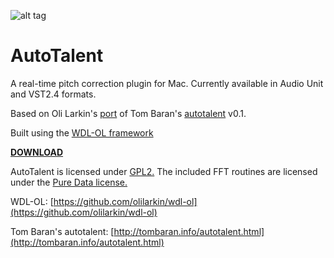 ![alt tag](https://raw.githubusercontent.com/michaeldonovan/AutoTalent/master/installer/AutoTalent.png)
# AutoTalent
A real-time pitch correction plugin for Mac. Currently available in Audio Unit and VST2.4 formats.

Based on Oli Larkin's [port](https://github.com/olilarkin/autotalent) of Tom Baran's [autotalent](http://tombaran.info/autotalent.html) v0.1.

Built using the [WDL-OL framework](https://github.com/olilarkin/wdl-ol)

[**DOWNLOAD**](https://raw.githubusercontent.com/michaeldonovan/AutoTalent/master/installer/build-mac/AutoTalent.zip)

AutoTalent is licensed under [GPL2.](http://www.gnu.org/licenses/old-licenses/gpl-2.0.en.html) The included FFT routines are licensed under the [Pure Data license.](http://puredata.info/about/pdlicense/)


WDL-OL: [https://github.com/olilarkin/wdl-ol](https://github.com/olilarkin/wdl-ol)

Tom Baran's autotalent: [http://tombaran.info/autotalent.html](http://tombaran.info/autotalent.html)
